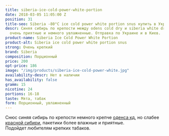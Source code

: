 ```yaml
---
title: siberia-ice-cold-power-white-portion
date: 2018-03-05 11:05:00 Z
position: 31
title-seo: Siberia -80°C ice cold power white portion snus купить в Украине
descr: Синяя сибирь по крепости между odens cold dry и siberia white dry, пакетики
  очень приятные и немного увлажненные. Отправка по Украине и в Киев.
product-name: Siberia Ice Cold Power White Portion
product-alt: Siberia ice cold power white portion snus
strong: Очень крепкий
brand: Siberia
composition: Порционный
price: 200
opt-price: 186
image: "/img/products/siberia-ice-cold-power-white.jpg"
availability-descr: Нет в наличии
has_availability: false
gramm: 15
nicotine: 24
portions: 16-18
taste: Мята, табак
form: Порционный, увлажненный
---
```


Снюс синяя сибирь по крепости немного крепче [оденса кд](/odens-cold-dry), но слабее [красной сибири](/siberia-white-dry-slim), пакетики более влажные и приятные.<br>
Подойдет любителям крепких табаков.
